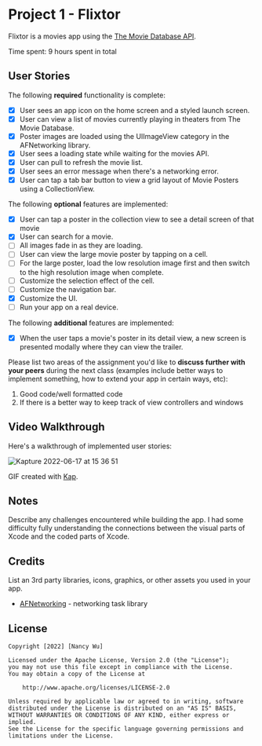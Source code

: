 # Project 1 - Flixtor

Flixtor is a movies app using the [The Movie Database API](http://docs.themoviedb.apiary.io/#).

Time spent: 9 hours spent in total

## User Stories

The following **required** functionality is complete:

- [X] User sees an app icon on the home screen and a styled launch screen.
- [X] User can view a list of movies currently playing in theaters from The Movie Database.
- [X] Poster images are loaded using the UIImageView category in the AFNetworking library.
- [X] User sees a loading state while waiting for the movies API.
- [X] User can pull to refresh the movie list.
- [X] User sees an error message when there's a networking error.
- [X] User can tap a tab bar button to view a grid layout of Movie Posters using a CollectionView.

The following **optional** features are implemented:

- [X] User can tap a poster in the collection view to see a detail screen of that movie
- [X] User can search for a movie.
- [ ] All images fade in as they are loading.
- [ ] User can view the large movie poster by tapping on a cell.
- [ ] For the large poster, load the low resolution image first and then switch to the high resolution image when complete.
- [ ] Customize the selection effect of the cell.
- [ ] Customize the navigation bar.
- [X] Customize the UI.
- [ ] Run your app on a real device.

The following **additional** features are implemented:

- [X] When the user taps a movie's poster in its detail view, a new screen is presented modally where they can view the trailer.

Please list two areas of the assignment you'd like to **discuss further with your peers** during the next class (examples include better ways to implement something, how to extend your app in certain ways, etc):

1. Good code/well formatted code
2. If there is a better way to keep track of view controllers and windows

## Video Walkthrough

Here's a walkthrough of implemented user stories:

![Kapture 2022-06-17 at 15 36 51](https://user-images.githubusercontent.com/65429031/174409676-9751ecad-5eb1-4f92-8f12-8dd6c3e42ad1.gif)

GIF created with [Kap](https://getkap.co/).

## Notes

Describe any challenges encountered while building the app.
I had some difficulty fully understanding the connections between the visual parts of Xcode and the coded parts of Xcode.


## Credits

List an 3rd party libraries, icons, graphics, or other assets you used in your app.

- [AFNetworking](https://github.com/AFNetworking/AFNetworking) - networking task library

## License

    Copyright [2022] [Nancy Wu]

    Licensed under the Apache License, Version 2.0 (the "License");
    you may not use this file except in compliance with the License.
    You may obtain a copy of the License at

        http://www.apache.org/licenses/LICENSE-2.0

    Unless required by applicable law or agreed to in writing, software
    distributed under the License is distributed on an "AS IS" BASIS,
    WITHOUT WARRANTIES OR CONDITIONS OF ANY KIND, either express or implied.
    See the License for the specific language governing permissions and
    limitations under the License.
